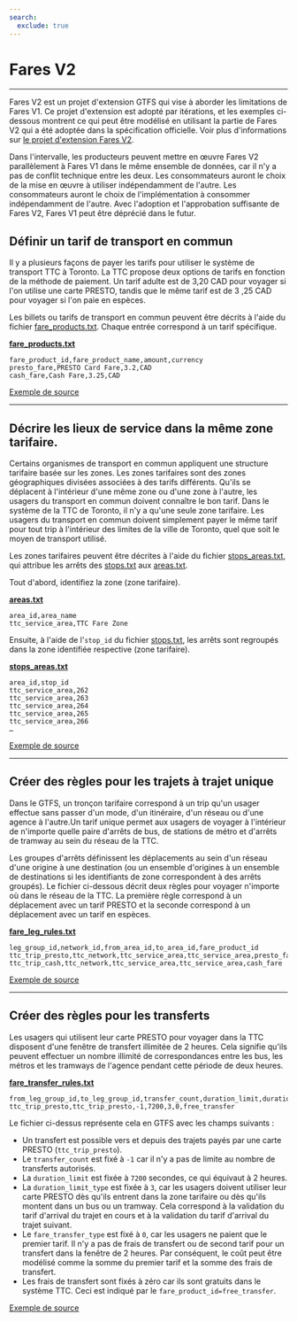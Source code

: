 ```yaml
---
search:
  exclude: true
---
```



# Fares V2

<hr/>

Fares V2 est un projet d'extension GTFS qui vise à aborder les limitations de Fares V1. Ce projet d'extension est adopté par itérations, et les exemples ci-dessous montrent ce qui peut être modélisé en utilisant la partie de Fares V2 qui a été adoptée dans la spécification officielle. Voir plus d'informations sur [le projet d'extension Fares V2](../../../extensions/fares-v2).

Dans l'intervalle, les producteurs peuvent mettre en œuvre Fares V2 parallèlement à Fares V1 dans le même ensemble de données, car il n'y a pas de conflit technique entre les deux. Les consommateurs auront le choix de la mise en œuvre à utiliser indépendamment de l'autre. Les consommateurs auront le choix de l'implémentation à consommer indépendamment de l'autre. Avec l'adoption et l'approbation suffisante de Fares V2, Fares V1 peut être déprécié dans le futur.

## Définir un tarif de transport en commun

Il y a plusieurs façons de payer les tarifs pour utiliser le système de transport TTC à Toronto. La TTC propose deux options de tarifs en fonction de la méthode de paiement. Un tarif adulte est de 3,20 CAD pour voyager si l'on utilise une carte PRESTO, tandis que le même tarif est de 3 ,25 CAD pour voyager si l'on paie en espèces.

Les billets ou tarifs de transport en commun peuvent être décrits à l'aide du fichier [fare_products.txt](../../reference/#fare_productstxt). Chaque entrée correspond à un tarif spécifique.

[**fare_products.txt**](../../reference/#fare_productstxt)

    fare_product_id,fare_product_name,amount,currency
    presto_fare,PRESTO Card Fare,3.2,CAD
    cash_fare,Cash Fare,3.25,CAD

[Exemple de source](https://www.ttc.ca/Fares-and-passes)

<hr/>

## Décrire les lieux de service dans la même zone tarifaire.

Certains organismes de transport en commun appliquent une structure tarifaire basée sur les zones. Les zones tarifaires sont des zones géographiques divisées associées à des tarifs différents. Qu'ils se déplacent à l'intérieur d'une même zone ou d'une zone à l'autre, les usagers du transport en commun doivent connaître le bon tarif. Dans le système de la TTC de Toronto, il n'y a qu'une seule zone tarifaire. Les usagers du transport en commun doivent simplement payer le même tarif pour tout trip à l'intérieur des limites de la ville de Toronto, quel que soit le moyen de transport utilisé.

Les zones tarifaires peuvent être décrites à l'aide du fichier [stops_areas.txt](../../reference/#stops_areastxt), qui attribue les arrêts des [stops.txt](../../reference/#stopstxt) aux [areas.txt](../../reference/#areastxt).

Tout d'abord, identifiez la zone (zone tarifaire).

[**areas.txt**](../../reference/#areastxt)

    area_id,area_name
    ttc_service_area,TTC Fare Zone

Ensuite, à l'aide de l'`stop_id` du fichier [stops.txt](../../reference/#stopstxt), les arrêts sont regroupés dans la zone identifiée respective (zone tarifaire).

[**stops_areas.txt**](../../reference/#stops_areastxt)

    area_id,stop_id
    ttc_service_area,262
    ttc_service_area,263
    ttc_service_area,264
    ttc_service_area,265
    ttc_service_area,266
    …

[Exemple de source](http://opendata.toronto.ca/toronto.transit.commission/ttc-routes-and-schedules/OpenData_TTC_Schedules.zip)

<hr/>

## Créer des règles pour les trajets à trajet unique

Dans le GTFS, un tronçon tarifaire correspond à un trip qu'un usager effectue sans passer d'un mode, d'un itinéraire, d'un réseau ou d'une agence à l'autre.Un tarif unique permet aux usagers de voyager à l'intérieur de n'importe quelle paire d'arrêts de bus, de stations de métro et d'arrêts de tramway au sein du réseau de la TTC.

Les groupes d'arrêts définissent les déplacements au sein d'un réseau d'une origine à une destination (ou un ensemble d'origines à un ensemble de destinations si les identifiants de zone correspondent à des arrêts groupés). Le fichier ci-dessous décrit deux règles pour voyager n'importe où dans le réseau de la TTC. La première règle correspond à un déplacement avec un tarif PRESTO et la seconde correspond à un déplacement avec un tarif en espèces.

[**fare_leg_rules.txt**](../../reference/#fare_leg_rulestxt)

    leg_group_id,network_id,from_area_id,to_area_id,fare_product_id
    ttc_trip_presto,ttc_network,ttc_service_area,ttc_service_area,presto_fare
    ttc_trip_cash,ttc_network,ttc_service_area,ttc_service_area,cash_fare

[Exemple de source](https://www.ttc.ca/Fares-and-passes)

<hr/>

## Créer des règles pour les transferts

Les usagers qui utilisent leur carte PRESTO pour voyager dans la TTC disposent d'une fenêtre de transfert illimitée de 2 heures. Cela signifie qu'ils peuvent effectuer un nombre illimité de correspondances entre les bus, les métros et les tramways de l'agence pendant cette période de deux heures.

[**fare_transfer_rules.txt**](../../reference/#fare_transfer_rulestxt)

    from_leg_group_id,to_leg_group_id,transfer_count,duration_limit,duration_limit_type,fare_transfer_type,fare_product_id
    ttc_trip_presto,ttc_trip_presto,-1,7200,3,0,free_transfer

Le fichier ci-dessus représente cela en GTFS avec les champs suivants :

- Un transfert est possible vers et depuis des trajets payés par une carte PRESTO (`ttc_trip_presto`).
- Le `transfer_count` est fixé à `-1` car il n'y a pas de limite au nombre de transferts autorisés.
- La `duration_limit` est fixée à `7200` secondes, ce qui équivaut à 2 heures.
- La `duration_limit_type` est fixée à `3`, car les usagers doivent utiliser leur carte PRESTO dès qu'ils entrent dans la zone tarifaire ou dès qu'ils montent dans un bus ou un tramway. Cela correspond à la validation du tarif d'arrival du trajet en cours et à la validation du tarif d'arrival du trajet suivant.
- Le `fare_transfer_type` est fixé à `0`, car les usagers ne paient que le premier tarif. Il n'y a pas de frais de transfert ou de second tarif pour un transfert dans la fenêtre de 2 heures. Par conséquent, le coût peut être modélisé comme la somme du premier tarif et la somme des frais de transfert.
- Les frais de transfert sont fixés à zéro car ils sont gratuits dans le système TTC. Ceci est indiqué par le `fare_product_id=free_transfer`.

[Exemple de source](https://www.ttc.ca/Fares-and-passes/PRESTO-on-the-TTC/Two-hour-transfer)
